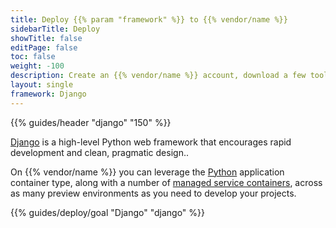 ```yaml
---
title: Deploy {{% param "framework" %}} to {{% vendor/name %}}
sidebarTitle: Deploy
showTitle: false
editPage: false
toc: false
weight: -100
description: Create an {{% vendor/name %}} account, download a few tools, and prepare to deploy your first {{% param "framework" %}} project. 
layout: single
framework: Django
---
```


{{% guides/header "django" "150" %}}

[Django](https://www.djangoproject.com/) is a high-level Python web framework that encourages rapid development and clean, pragmatic design..

On {{% vendor/name %}} you can leverage the [Python](/languages/python/_index.md) application container type, along with a number of [managed service containers](/add-services/), across as many preview environments as you need to develop your projects. 

{{% guides/deploy/goal "Django" "django" %}}
